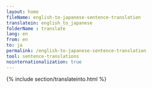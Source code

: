 ```yaml
---
layout: home
fileName: english-to-japanese-sentence-translation
translatein: english_to_japanese
folderName : translate
lang: en
from: en
to: ja
permalink: /english-to-japanese-sentence-translation
tool: sentence-translations
nointernationalization: true
---
```

{% include section/translateinto.html %}
